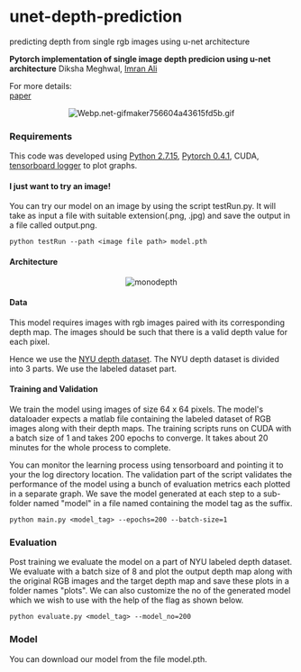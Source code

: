# unet-depth-prediction
predicting depth from single rgb images using u-net architecture

**Pytorch implementation of single image depth predicion using u-net architecture**
Diksha Meghwal, [Imran Ali](https://github.com/ii398)

For more details:<br>
[paper](https://www.scribd.com/document/401913439/Depth-Prediction-Single-Image)

<p align="center">
  <img src="https://s2.gifyu.com/images/Webp.net-gifmaker756604a43615fd5b.gif" alt="Webp.net-gifmaker756604a43615fd5b.gif" alt="monodepth">
</p>


### Requirements
This code was developed using [Python 2.7.15](https://www.python.org/downloads/release/python-2715/), [Pytorch 0.4.1](https://pytorch.org/get-started/previous-versions/), CUDA, [tensorboard logger](https://www.tensorflow.org/guide/summaries_and_tensorboard) to plot graphs.

#### I just want to try an image!
You can try our model on an image by using the script testRun.py. It will take as input a file with suitable extension(.png, .jpg) and save the output in a file called output.png.
```
python testRun --path <image file path> model.pth
``` 

#### Architecture
<p align="center">
  <img src="https://cdn-images-1.medium.com/max/1600/1*TXfEPqTbFBPCbXYh2bstlA.png" alt="monodepth">
</p>

#### Data
This model requires images with rgb images paired with its corresponding depth map. The images should be such that there is a valid depth value for each pixel.

Hence we use the [NYU depth dataset](https://cs.nyu.edu/~silberman/datasets/nyu_depth_v2.html). The NYU depth dataset is divided into 3 parts. We use the labeled dataset part.

#### Training and Validation
We train the model using images of size 64 x 64 pixels. The model's dataloader expects a matlab file containing the labeled dataset of RGB images along with their depth maps.
The training scripts runs on CUDA with a batch size of 1 and takes 200 epochs to converge. It takes about 20 minutes for the whole process to complete.

You can monitor the learning process using tensorboard and pointing it to your the log directory location.
The validation part of the script validates the performance of the model using a bunch of evaluation metrics each plotted in a separate graph.
We save the model generated at each step to a sub-folder named "model" in a file named containing the model tag as the suffix.

```
python main.py <model_tag> --epochs=200 --batch-size=1
```

### Evaluation
Post training we evaluate the model on a part of NYU labeled depth dataset. We evaluate with a batch size of 8 and plot the output depth map along with the original RGB images and the target depth map and save these plots in a folder names "plots".
We can also customize the no of the generated model which we wish to use with the help of the flag as shown below. 
```
python evaluate.py <model_tag> --model_no=200
```

### Model
You can download our model from the file model.pth.

